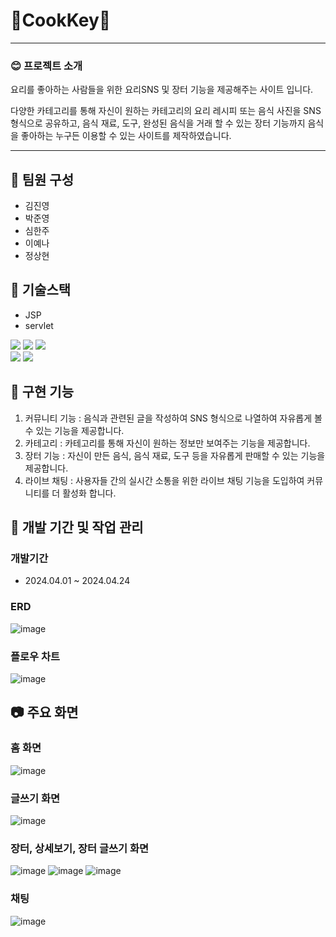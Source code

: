 # :egg:CookKey:egg:
---
### :blush: 프로젝트 소개
요리를 좋아하는 사람들을 위한 요리SNS 및 장터 기능을 제공해주는 사이트 입니다.

다양한 카테고리를 통해 자신이 원하는 카테고리의 요리 레시피 또는 음식 사진을 SNS 형식으로 공유하고,
음식 재료, 도구, 완성된 음식을 거래 할 수 있는 장터 기능까지 음식을 좋아하는 누구든 이용할 수 있는 사이트를 제작하였습니다.

---

## :clap: 팀원 구성
* 김진영
* 박준영
* 심한주
* 이예나
* 정상현

## :hammer: 기술스택
* JSP
* servlet
<div>
  <img src="https://img.shields.io/badge/html5-E34F26?style=for-the-badge&logo=html5&logoColor=white">
  <img src="https://img.shields.io/badge/css-1572B6?style=for-the-badge&logo=css3&logoColor=white">
  <img src="https://img.shields.io/badge/javascript-F7DF1E?style=for-the-badge&logo=javascript&logoColor=black">
  <br>

  <img src="https://img.shields.io/badge/java-007396?style=for-the-badge&logo=java&logoColor=white">
  <img src="https://img.shields.io/badge/mysql-4479A1?style=for-the-badge&logo=mysql&logoColor=white">
</div>


## :wrench: 구현 기능
1. 커뮤니티 기능 : 음식과 관련된 글을 작성하여 SNS 형식으로 나열하여 자유롭게 볼 수 있는 기능을 제공합니다.
2. 카테고리 : 카테고리를 통해 자신이 원하는 정보만 보여주는 기능을 제공합니다. 
3. 장터 기능 : 자신이 만든 음식, 음식 재료, 도구 등을 자유롭게 판매할 수 있는 기능을 제공합니다.
4. 라이브 채팅 : 사용자들 간의 실시간 소통을 위한 라이브 채팅 기능을 도입하여 커뮤니티를 더 활성화 합니다.
   
## :pencil: 개발 기간 및 작업 관리
### 개발기간
* 2024.04.01 ~ 2024.04.24

### ERD
![image](https://github.com/user-attachments/assets/53c4217b-ed6e-4485-9c76-56015ba53116)

### 플로우 차트
![image](https://github.com/user-attachments/assets/1b5841b6-0f98-4c26-9fa6-16cea9282c93)

## :camera: 주요 화면
### 홈 화면
![image](https://github.com/user-attachments/assets/5ff28116-0f21-4638-85b7-5c5e62f37fe7)

### 글쓰기 화면
![image](https://github.com/user-attachments/assets/ad13d345-a02d-458b-9511-002003eb19f5)

### 장터, 상세보기, 장터 글쓰기 화면
![image](https://github.com/user-attachments/assets/5a60a2ab-cc63-4860-912b-e40e79f7a65e)
![image](https://github.com/user-attachments/assets/d161c256-d2dd-4433-9410-ca73bd74d996)
![image](https://github.com/user-attachments/assets/13508249-18ab-4971-855e-a865c4b226b7)

### 채팅
![image](https://github.com/user-attachments/assets/de3eefa8-6aa3-4551-866d-9045fa4b2397)

